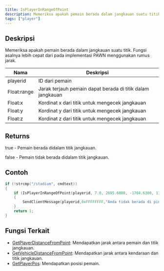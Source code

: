 ```yaml
---
title: IsPlayerInRangeOfPoint
description: Memeriksa apakah pemain berada dalam jangkauan suatu titik.
tags: ["player"]
---
```


<VersionWarn version='SA-MP 0.3a' />

## Deskripsi

Memeriksa apakah pemain berada dalam jangkauan suatu titik. Fungsi asalnya lebih cepat dari pada implementasi PAWN menggunakan rumus jarak.

| Nama        | Deskripsi                                                            |
| ----------- | ---------------------------------------------------------------------- |
| playerid    | ID dari pemain                                                  |
| Float:range | Jarak terjauh pemain dapat berada di titik dalam jangkauan |
| Float:x     | Kordinat x dari titik untuk mengecek jangkauan                   |
| Float:y     | Kordinat y dari titik untuk mengecek jangkauan                   |
| Float:z     | Kordinat z dari titik untuk mengecek jangkauan                   |

## Returns

true - Pemain berada didalam titik jangkauan.

false - Pemain tidak berada didalam titik jangkauan.

## Contoh

```c
if (!strcmp("/stadium", cmdtext))
{
    if (IsPlayerInRangeOfPoint(playerid, 7.0, 2695.6880, -1704.6300, 11.8438))
    {
        SendClientMessage(playerid,0xFFFFFFFF,"Anda tidak berada di pintu masuk stadium!");
    }
    return 1;
}
```

## Fungsi Terkait

- [GetPlayerDistanceFromPoint](GetPlayerDistanceFromPoint): Mendapatkan jarak antara pemain dan titik jangkauan.
- [GetVehicleDistanceFromPoint](GetVehicleDistanceFromPoint): Mendapatkan jarak antara kendaraan dan titik jangkauan.
- [GetPlayerPos](GetPlayerPos): Mendapatkan posisi pemain.